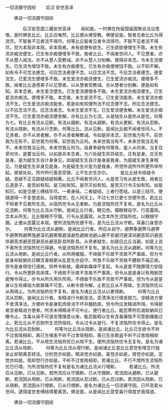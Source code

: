   一切流摄守因经
　　后汉 安世高译




　　佛说一切流摄守因经

　　　　后汉安息国三藏安世高译
　　闻如是。一时佛在拘留国留国聚会法议思惟。是时佛告比丘。比丘应唯然。比丘便从佛受教。佛便说是。智者见者比丘为得流尽。不智者不见者流不得尽。何等比丘智者见者令流得尽。不智不见者流不得尽。但为本观非本观。非本观者。未有欲便有欲生。已生欲欲便增生不致。未生有流亦痴流便生。已生有亦痴便增多不致。痴者比丘。不闻者世间人。不见慧者。亦不从慧人闻法。亦不从慧人受教诫。亦不从慧人分别解。便得非本念。令未生流便生。已生流令增饶不致。未生有亦痴便生。已生有亦痴便增饶不致。以不知不解。如有令不可念法便念。可应念法者便不念。以应念法不念。不应念法者便念。便爱流生。已爱流生便增多不致。未生爱流亦痴流便生。已生爱流亦痴流。便增多不致。闻者比丘道德弟子以见慧者。以从慧者受教诫。亦从慧者分别解。便是如有知。非本念者。未生爱流便生。已生爱流便增多不致。未生爱流亦痴流便生。已生爱流亦痴流。便增多不致。本念者。未生爱流不生。已生爱流能舍。未生爱流亦痴流不生。已生爱流亦痴流能舍。若是如有知便所法不应念便不念。所应念法便念。以不应念法不念。应念法者念。令未生爱流不生。已生爱流便舍解。未生爱流亦痴流不生。已生爱流亦痴流便舍解。亦有比丘为七流。从是恼生从是热从是忧。何等为七。有比丘有流从见断。有流从摄断。有流从避断。有流从更断。有流从忍断。有流从晓断。有流从行念断。何等比丘。流从见断。是闻比丘痴不闻者世间人。不见贤者。亦不从贤者解。亦不从贤者解教诫。令如是非本念。前世我为有不。前世我为无有不。前世我为何等。前世我为云何。未来世我当有不。未来世我当无有不。未来世我当云何。未来世我云何为。自身争疑有何等有。是人从何来。当复往至何许。是要当云何。以如是非本念者。为六处疑生异异结生。庄有是身。庄无有是身。是为疑生生自计身身见。如是疑生生自计是身是我身。为是疑生身生身相见。为是疑生生非身见是身。为是疑生生计是为是我身。所觉所说所作所更所举所起。彼彼处处。所作所行善恶受罪。止不生亦生亦尔。
　　是比丘结令结疑令疑。恶疑不正见跳疑结疑相著。比丘不闻者世间人。从是苦习有从是生致。闻者比丘道弟子。是苦如有知。是习如有知。是尽灭如有知。是苦灭行令灭如有知。如是知已。如是见便三缚结毕尽。一者身结。二者疑结。三者行愿结。以是三结尽。便随道得一不复堕恶处。当得度世。在人间天上。不过七世已更七世便毕苦。若比丘不知者不见者所生流。从恼热忧令从见者断。为是流恼热忧不复有。是名为比丘从见流断。何等为比丘流从守断。是闻比丘行者。眼见色。摄眼根自守。行恶露观。念本从所生。比丘眼根不守摄。行令从恶露观。从念本所生流恼热忧。以眼根守摄。止便从恶露见本观。便所流恼热忧便不有。是为比丘流从守断。耳鼻口身意亦尔。
　　何等为比丘流从避断。是闻比丘行者。所应从自守。避弊象避弊马避弊牛避弊狗避弊虺避深坑避蒺藜避溪避危避陂池避山避不安避河避深涧避恶知识避恶伴避恶求避恶受避恶处避恶卧具所卧具。从贤者疑生。如是应比丘当避。如是上说不离所生流恼热忧已得避。令是流恼热忧不复有。是名为比丘流从避断。何等为比丘流从用断。是闻比丘行者。从所用被服。不绮故不乐故不贪故不严事故。但为令是身却蚊蚋风日曝含毒相更从乱意生亦自守。所食不乐故不贪故不健故不端正故。但令是身得住行道故。供养令断故。痛痒新痛痒不复起。令从是差不随罪得力安隐行。令从所更卧具床席。不绮故不乐故不贪故不严事故。但令从是是身以有用剧苦疲惓令得止。亦令从所乐用乐所用。不绮故不乐故不贪故不严事故。但为令从是是身以生有痛恼大剧甚痛不可意。从断令救令解。止若比丘从不用故。生流恼热忧以从用得止。为所流恼热忧不复有。是名为诸比丘流从以更得断。
　　何等为比丘流从忍断。是闻比丘行者。发精进行令断恶法。受清净法行增发胆力。坚精进方便不舍清净法。方便听令是身肌肉骨消干坏并髓肪皮。但令所应发精进所得。令得胆者坚者精进方便者。所求未得精进不可中止。便行者比丘。能忍寒热饥渴蚊蚋风日曝令止。含毒从闻不可语言憍慢意以来。能忍能暇以生有含毒痛恼不可意剧痛能过止。若比丘从不忍耐所生流热恼忧。令从过令从是行。不复流恼热忧令得止。是名为比丘流从忍耐断。
　　何等为比丘流从晓断。是闻诸比丘。比丘已生欲令不听不过舍晓相却。离已生嗔恚不听不过舍晓相却。离已生杀欺盗不听不过舍晓相却离。若诸比丘。不从晓生流恼热忧已从晓不生。便所流恼热忧令无复有。是名为诸比丘流从晓断。
　　何等为比丘流从增行断。是闻诸比丘意比丘意觉有增念行独坐止却猗离恶转法。分别觉亦如是。精进觉亦如是。喜觉亦如是。猗觉亦如是。定觉亦如是。观却觉行亦如是。不听不过舍晓相却。若诸比丘。不行不增所生流恼热忧已行增。为所流恼热忧不复有是名为诸比丘流从行增断。
　　若诸比丘。所流应从见断。已从见断。若所流应从守摄断。已从守摄断。若流因从避断。已从避断。若流因从用断。已从用断。若流因从忍过断。已从忍过断。若流因从晓断。已从晓断。若流因从行增断。已从行增断。是名为诸比丘一切流摄守因。已坏恶爱从世间。逮得度世舍缚结得要离苦。佛说是。从是闻比丘意受喜行得度世竟得道。

　　佛说一切流摄守因经


